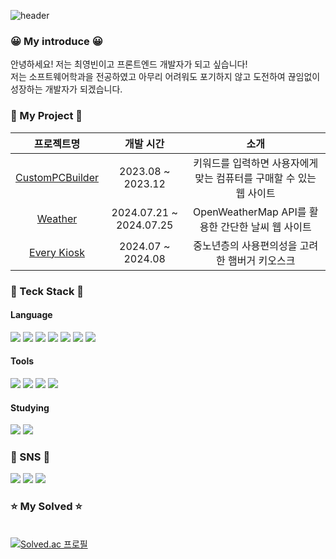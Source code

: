 ![header](https://capsule-render.vercel.app/api?type=waving&color=0:833ab4,100:fd1d1d&height=200&text=Welcome!!&desc=Youngbin's%20GitHub&fontColor=ffffff&fontSize=60&fontAlignY=30&descAlign=60&descAlignY=45)

### 😀 My introduce 😀
안녕하세요! 저는 최영빈이고 프론트엔드 개발자가 되고 싶습니다! <br>
저는 소프트웨어학과을 전공하였고 아무리 어려워도 포기하지 않고 도전하여 끊임없이 성장하는 개발자가 되겠습니다. <br>

### 💾 My Project 💾 ###
| 프로젝트명 | 개발 시간 | 소개 | 
| :----------------------: | :----------------------: |  :----------------------: |
| <a href="https://github.com/bin778/CustomPCBuilder">CustomPCBuilder</a> | 2023.08 ~ 2023.12 | 키워드를 입력하면 사용자에게 맞는 컴퓨터를 구매할 수 있는 웹 사이트 |
| <a href="https://github.com/bin778/Weather">Weather</a> | 2024.07.21 ~ 2024.07.25 | OpenWeatherMap API를 활용한 간단한 날씨 웹 사이트 |
| <a href="https://github.com/bin778/every_kiosk">Every Kiosk</a> | 2024.07 ~ 2024.08 | 중노년층의 사용편의성을 고려한 햄버거 키오스크 |

### 🔨 Teck Stack 🔨
#### Language
<p>
  <img src="https://img.shields.io/badge/html5-E34F26?style=for-the-badge&logo=html5&logoColor=white">
  <img src="https://img.shields.io/badge/css3-1572B6?style=for-the-badge&logo=css3&logoColor=white">
  <img src="https://img.shields.io/badge/javascript-F7DF1E?style=for-the-badge&logo=javascript&logoColor=black">
  <img src="https://img.shields.io/badge/react-61DAFB?style=for-the-badge&logo=react&logoColor=black"> 
  <img src="https://img.shields.io/badge/node.js-339933?style=for-the-badge&logo=Node.js&logoColor=white">
  <img src="https://img.shields.io/badge/python-3776AB?style=for-the-badge&logo=python&logoColor=white">
  <img src="https://img.shields.io/badge/mysql-4479A1?style=for-the-badge&logo=mysql&logoColor=white">
</p>

#### Tools
<p>
  <img src="https://img.shields.io/badge/github-181717?style=for-the-badge&logo=github&logoColor=white"> 
  <img src="https://img.shields.io/badge/django-092E20?style=for-the-badge&logo=django&logoColor=white"> 
  <img src="https://img.shields.io/badge/Visual%20Studio%20Code-0078d7.svg?style=for-the-badge&logo=visual-studio-code&logoColor=white">
  <img src="https://img.shields.io/badge/amazonaws-232F3E?style=for-the-badge&logo=amazonaws&logoColor=white">
</p>

#### Studying
<p>
  <img src="https://img.shields.io/badge/typescript-3178C6?style=for-the-badge&logo=typescript&logoColor=white"/>
  <img src="https://img.shields.io/badge/tailwindcss-38B2AC?style=for-the-badge&logo=tailwindcss&logoColor=white"/>
</p>

### 📧 SNS 📧
<p>
  <a href="mailto:bin778@naver.com"><img src="https://img.shields.io/badge/naver-03C75A?style=for-the-badge&logo=naver&logoColor=white&link=mailto:bin778@naver.com"></a>
  <a href="mailto:young8bin@gmail.com"><img src="https://img.shields.io/badge/Gmail-D14836?style=for-the-badge&logo=Gmail&logoColor=white&link=mailto:young8bin@gmail.com"></a>
  <a href="https://www.instagram.com/youngbin.ch/"><img src="https://img.shields.io/badge/instagram-E4405F?style=for-the-badge&logo=instagram&logoColor=white&link=https://www.instagram.com/youngbin.ch/"></a>
</p>

### ⭐ My Solved ⭐
<br> [![Solved.ac 프로필](http://mazassumnida.wtf/api/v2/generate_badge?boj=bin778)](https://solved.ac/bin778)

